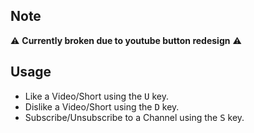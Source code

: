 Note
-
⚠️ **Currently broken due to youtube button redesign** ⚠️

Usage
-
* Like a Video/Short using the <kbd>U</kbd> key.
* Dislike a Video/Short using the <kbd>D</kbd> key.
* Subscribe/Unsubscribe to a Channel using the <kbd>S</kbd> key.
